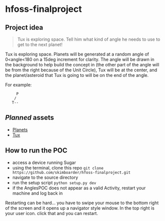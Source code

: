 # hfoss-finalproject

## Project idea
> Tux is exploring space. Tell him what kind of angle he needs to use to get to the next planet!

Tux is exploring space. Planets will be generated at a random angle of 0<angle<180 on a 15deg increment for clarity. The angle will be drawn in the background to help build the concept in (the other part of the angle will be from the right because of the Unit Circle), Tux will be at the center, and the planet/asteroid that Tux is going to will be on the end of the angle.

For example:

```
     P
    /
   T--
```

## _Planned_ assets
* [Planets](https://opengameart.org/content/17-planet-sprites)
* [Tux](https://opengameart.org/content/tux-the-linux-mascot)

## How to run the POC

* access a device running Sugar
* using the terminal, clone this repo ``` git clone https://github.com/skimboarder/hfoss-finalproject.git ```
* navigate to the source directory
* run the setup script ``` python setup.py dev ```
* if the AnglesPOC does not appear as a valid Activity, restart your machine and log back in

Restarting can be hard... you have to swipe your mouse to the bottom right of the screen and it opens up a navigator style window. In the top right is your user icon. click that and you can restart. 
